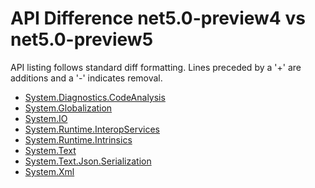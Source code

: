 # API Difference net5.0-preview4 vs net5.0-preview5

API listing follows standard diff formatting. Lines preceded by a '+' are
additions and a '-' indicates removal.

* [System.Diagnostics.CodeAnalysis](5.0-preview5_System.Diagnostics.CodeAnalysis.md)
* [System.Globalization](5.0-preview5_System.Globalization.md)
* [System.IO](5.0-preview5_System.IO.md)
* [System.Runtime.InteropServices](5.0-preview5_System.Runtime.InteropServices.md)
* [System.Runtime.Intrinsics](5.0-preview5_System.Runtime.Intrinsics.md)
* [System.Text](5.0-preview5_System.Text.md)
* [System.Text.Json.Serialization](5.0-preview5_System.Text.Json.Serialization.md)
* [System.Xml](5.0-preview5_System.Xml.md)

